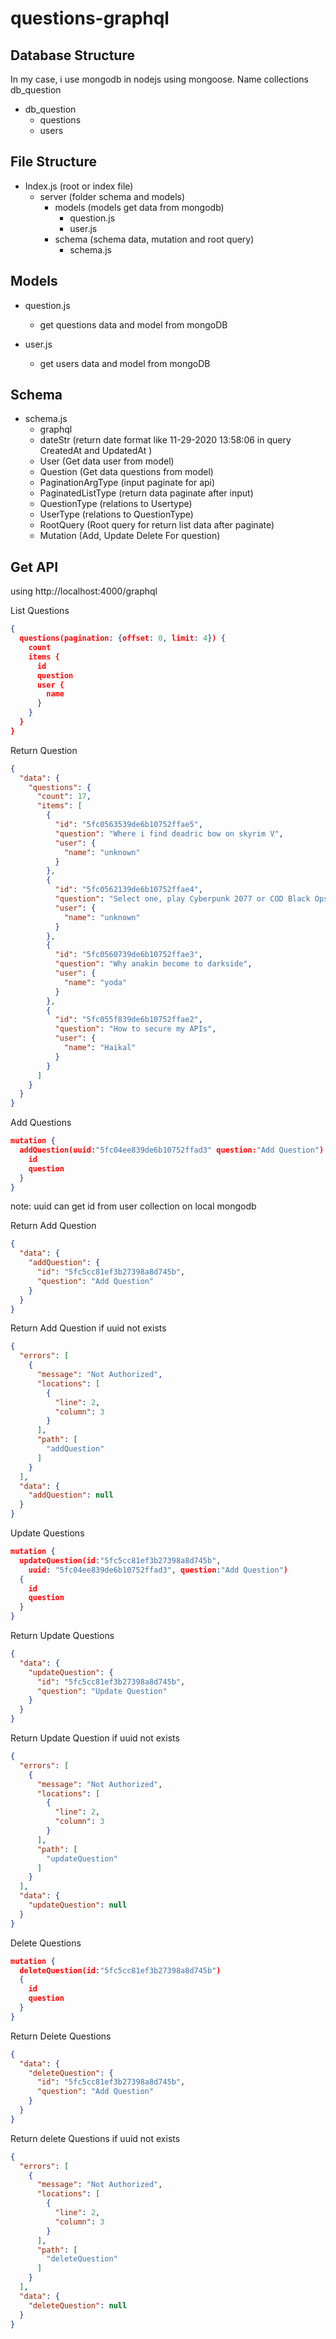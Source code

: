 # questions-graphql

Database Structure
---------------
In my case, i use mongodb in nodejs using mongoose. Name collections db_question
- db_question
  - questions
  - users

File Structure
---------------
- Index.js (root or index file)
  - server (folder schema and models)
    - models (models get data from mongodb)
      - question.js
      - user.js
    - schema (schema data, mutation and root query)
      - schema.js

Models
---------------
- question.js
  - get questions data and model from mongoDB

- user.js
  - get users data and model from mongoDB

Schema
---------------
- schema.js
  - graphql
  - dateStr (return date format like 11-29-2020 13:58:06 in query CreatedAt and UpdatedAt )
  - User (Get data user from model)
  - Question (Get data questions from model)
  - PaginationArgType (input paginate for api)
  - PaginatedListType (return data paginate after input)
  - QuestionType (relations to Usertype)
  - UserType (relations to QuestionType)
  - RootQuery (Root query for return list data after paginate)
  - Mutation (Add, Update Delete For question)

Get API
---------------

using http://localhost:4000/graphql

List Questions
```json
{
  questions(pagination: {offset: 0, limit: 4}) {
    count
    items {
      id
      question
      user {
        name
      }
    }
  }
}
```

Return Question
```json
{
  "data": {
    "questions": {
      "count": 17,
      "items": [
        {
          "id": "5fc0563539de6b10752ffae5",
          "question": "Where i find deadric bow on skyrim V",
          "user": {
            "name": "unknown"
          }
        },
        {
          "id": "5fc0562139de6b10752ffae4",
          "question": "Select one, play Cyberpunk 2077 or COD Black Ops Cold War",
          "user": {
            "name": "unknown"
          }
        },
        {
          "id": "5fc0560739de6b10752ffae3",
          "question": "Why anakin become to darkside",
          "user": {
            "name": "yoda"
          }
        },
        {
          "id": "5fc055f839de6b10752ffae2",
          "question": "How to secure my APIs",
          "user": {
            "name": "Haikal"
          }
        }
      ]
    }
  }
}
```

Add Questions
```json
mutation {
  addQuestion(uuid:"5fc04ee839de6b10752ffad3" question:"Add Question")  {
    id
    question
  }
}
```
note: uuid can get id from user collection on local mongodb

Return Add Question
```json
{
  "data": {
    "addQuestion": {
      "id": "5fc5cc81ef3b27398a8d745b",
      "question": "Add Question"
    }
  }
} 
```

Return Add Question if uuid not exists
```json
{
  "errors": [
    {
      "message": "Not Authorized",
      "locations": [
        {
          "line": 2,
          "column": 3
        }
      ],
      "path": [
        "addQuestion"
      ]
    }
  ],
  "data": {
    "addQuestion": null
  }
}
```

Update Questions
```json
mutation {
  updateQuestion(id:"5fc5cc81ef3b27398a8d745b", 
    uuid: "5fc04ee839de6b10752ffad3", question:"Add Question") 
  {
    id
    question
  }
}
```

Return Update Questions
```json
{
  "data": {
    "updateQuestion": {
      "id": "5fc5cc81ef3b27398a8d745b",
      "question": "Update Question"
    }
  }
}
```

Return Update Question if uuid not exists
```json
{
  "errors": [
    {
      "message": "Not Authorized",
      "locations": [
        {
          "line": 2,
          "column": 3
        }
      ],
      "path": [
        "updateQuestion"
      ]
    }
  ],
  "data": {
    "updateQuestion": null
  }
}
```

Delete Questions
```json
mutation {
  deleteQuestion(id:"5fc5cc81ef3b27398a8d745b") 
  {
    id
    question
  }
}
```

Return Delete Questions
```json
{
  "data": {
    "deleteQuestion": {
      "id": "5fc5cc81ef3b27398a8d745b",
      "question": "Add Question"
    }
  }
}
```

Return delete Questions if uuid not exists
```json
{
  "errors": [
    {
      "message": "Not Authorized",
      "locations": [
        {
          "line": 2,
          "column": 3
        }
      ],
      "path": [
        "deleteQuestion"
      ]
    }
  ],
  "data": {
    "deleteQuestion": null
  }
}
```
